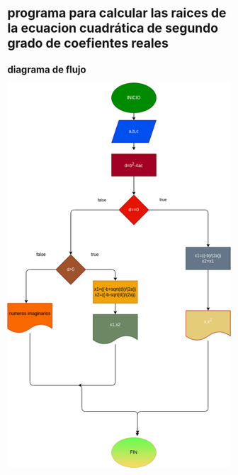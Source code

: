 #  programa para calcular las raices de la ecuacion cuadrática de segundo grado de coefientes reales

## diagrama de flujo


![diagrama de flujo](diagrama.png "diagrama de flujo")